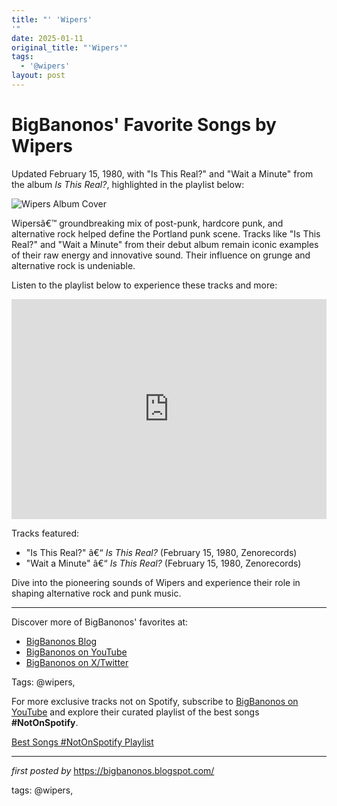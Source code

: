 ```yaml
---
title: "' 'Wipers'
'"
date: 2025-01-11
original_title: "'Wipers'"
tags:
  - '@wipers'
layout: post
---
```

<div class="post-title"> <h1>BigBanonos' Favorite Songs by Wipers</h1>
</div>
<p>Updated February 15, 1980, with "Is This Real?" and "Wait a Minute" from the album <i>Is This Real?</i>, highlighted in the playlist below:</p>
<div class="post-image"> <img src="https://i0.wp.com/www.bang-records.net/wp-content/uploads/2016/07/wipers2.jpg?resize=600%2C478" alt="Wipers Album Cover">
</div>
<p>Wipersâ€™ groundbreaking mix of post-punk, hardcore punk, and alternative rock helped define the Portland punk scene. Tracks like "Is This Real?" and "Wait a Minute" from their debut album remain iconic examples of their raw energy and innovative sound. Their influence on grunge and alternative rock is undeniable.</p>
<p>Listen to the playlist below to experience these tracks and more:</p>
<div class="spotify-embed"> <iframe src="https://open.spotify.com/embed/playlist/5Kcf97YXCErJ2xVtphTnpR?utm_source=generator" width="100%" height="352" frameBorder="0" allowfullscreen="" allow="autoplay; clipboard-write; encrypted-media; fullscreen; picture-in-picture" loading="lazy"></iframe>
</div>
<p>Tracks featured:</p>
<ul> <li>"Is This Real?" â€“ <i>Is This Real?</i> (February 15, 1980, Zenorecords)</li> <li>"Wait a Minute" â€“ <i>Is This Real?</i> (February 15, 1980, Zenorecords)</li>
</ul>
<p>Dive into the pioneering sounds of Wipers and experience their role in shaping alternative rock and punk music.</p>
<hr>
<div class="post-footer"> <p>Discover more of BigBanonos' favorites at:</p> <ul> <li><a href="https://bigbanonos.blogspot.com/" target="_blank">BigBanonos Blog</a></li> <li><a href="https://www.youtube.com/@BigBanonos" target="_blank">BigBanonos on YouTube</a></li> <li><a href="https://x.com/bigbanonos" target="_blank">BigBanonos on X/Twitter</a></li> </ul>
</div>
<div class="post-tags"> Tags: @wipers,
</div>


<!--Subscribe and Playlist Links-->
<div>
    <p>For more exclusive tracks not on Spotify, subscribe to <a href="https://www.youtube.com/@BigBanonos" target="_blank">BigBanonos on YouTube</a> and explore their curated playlist of the best songs <strong>#NotOnSpotify</strong>.</p>
    <p><a href="https://www.youtube.com/playlist?list=PLtuNtuTatqI0kFahUCbtbfenC_ET5O_tr" target="_blank">Best Songs #NotOnSpotify Playlist<br /></a></p></div>

<hr />

<p><em>first posted by</em> <a href="https://bigbanonos.blogspot.com/" rel="noopener" target="_new">https://bigbanonos.blogspot.com/</a></p>

<p>tags: @wipers,</p>
